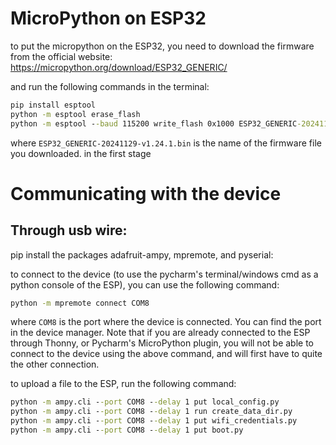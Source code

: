 # MicroPython on ESP32
to put the micropython on the ESP32, you need to download the firmware from the official website:
https://micropython.org/download/ESP32_GENERIC/

and run the following commands in the terminal:

```bat
pip install esptool
python -m esptool erase_flash
python -m esptool --baud 115200 write_flash 0x1000 ESP32_GENERIC-20241129-v1.24.1.bin
```
where `ESP32_GENERIC-20241129-v1.24.1.bin` is the name of the firmware file you downloaded. in the first stage

# Communicating with the device

## Through usb wire:
pip install the packages adafruit-ampy, mpremote, and pyserial:

to connect to the device (to use the pycharm's terminal/windows cmd as a python console of the ESP),
you can use the following command:

```bat
python -m mpremote connect COM8
```
where `COM8` is the port where the device is connected. You can find the port in the device manager.
Note that if you are already connected to the ESP through Thonny, or Pycharm's MicroPython
plugin, you will not be able to connect to the device using the above command,
and will first have to quite the other connection.

to upload a file to the ESP, run the following command:

```bat
python -m ampy.cli --port COM8 --delay 1 put local_config.py
python -m ampy.cli --port COM8 --delay 1 run create_data_dir.py
python -m ampy.cli --port COM8 --delay 1 put wifi_credentials.py
python -m ampy.cli --port COM8 --delay 1 put boot.py
```

